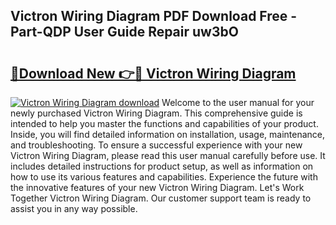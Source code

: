 ## Victron Wiring Diagram PDF Download Free - Part-QDP User Guide Repair uw3bO

# <h2><a href="http://dftkm2.blite.top/?on=Victron+Wiring+Diagram">🔗Download New 👉🔴 Victron Wiring Diagram</a></h2>

[![Victron Wiring Diagram download](https://i.imgur.com/lujVjoI.png)](http://dftkm2.blite.top/?on=Victron+Wiring+Diagram)
Welcome to the user manual for your newly purchased Victron Wiring Diagram. This comprehensive guide is intended to help you master the functions and capabilities of your product. Inside, you will find detailed information on installation, usage, maintenance, and troubleshooting. To ensure a successful experience with your new Victron Wiring Diagram, please read this user manual carefully before use. It includes detailed instructions for product setup, as well as information on how to use its various features and capabilities. Experience the future with the innovative features of your new Victron Wiring Diagram. Let's Work Together Victron Wiring Diagram. Our customer support team is ready to assist you in any way possible.

